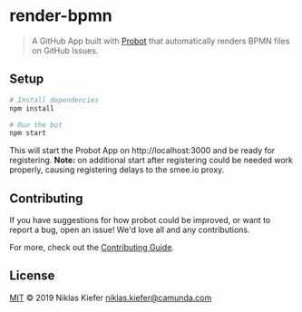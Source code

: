 # render-bpmn

> A GitHub App built with [Probot](https://github.com/probot/probot) that automatically renders BPMN files on GitHub Issues. 

## Setup

```sh
# Install dependencies
npm install

# Run the bot
npm start
```

This will start the Probot App on http://localhost:3000 and be ready for registering. __Note:__ on additional start after registering could be needed work properly, causing registering delays to the smee.io proxy.

## Contributing

If you have suggestions for how probot could be improved, or want to report a bug, open an issue! We'd love all and any contributions.

For more, check out the [Contributing Guide](CONTRIBUTING.md).

## License

[MIT](LICENSE) © 2019 Niklas Kiefer <niklas.kiefer@camunda.com>
